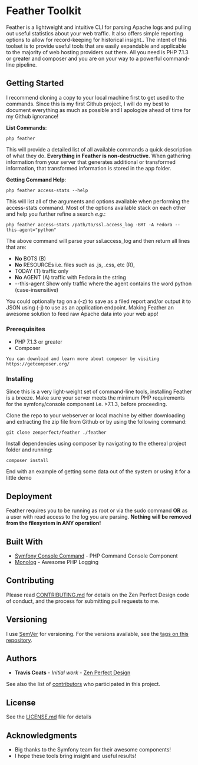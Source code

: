 # Feather Toolkit

Feather is a lightweight and intuitive CLI for parsing Apache logs and pulling out useful statistics about your web traffic. It also offers simple reporting options to allow for record-keeping for historical insight.. The intent of this toolset is to provide useful tools that are easily expandable and applicable to the majority of web hosting providers out there. All you need is PHP 7.1.3 or greater and composer and you are on your way to a powerful command-line pipeline.

## Getting Started

I recommend cloning a copy to your local machine first to get used to the commands. Since this is my first Github project, I will do my best to document everything as much as possible and I apologize ahead of time for my Github ignorance!


**List Commands**: 

```
php feather
```

This will provide a detailed list of all available commands a quick description of what they do. **Everything in Feather is non-destructive**. When gathering information from your server that generates additional or transformed information, that transformed information is stored in the app folder.

**Getting Command Help**:

```
php feather access-stats --help
```

This will list all of the arguments and options available when performing the access-stats command. Most of the options available stack on each other and help you further refine a search *e.g.*:

```
php feather access-stats /path/to/ssl.access_log -BRT -A Fedora --this-agent="python"
```

The above command will parse your ssl.access_log and then return all lines that are:
 
 - **No** BOTS (B)
 - **No** RESOURCEs i.e. files such as .js, .css, etc (R), 
 - TODAY (T) traffic only
 - **No** AGENT (A) traffic with Fedora in the string
 - --this-agent Show only traffic where the agent contains the word python (case-insensitive)
 
You could optionally tag on a (-z) to save as a filed report and/or output it to JSON using (-j) to use as an application endpoint. Making Feather an awesome solution to feed raw Apache data into your web app! 

### Prerequisites

- PHP 7.1.3 or greater
- Composer

```
You can download and learn more about composer by visiting https://getcomposer.org/
```

### Installing

Since this is a very light-weight set of command-line tools, installing Feather is a breeze. Make sure your server meets the minimum PHP requirements for the symfony/console component i.e. >7.1.3, before proceeding.

Clone the repo to your webserver or local machine by either downloading and extracting the zip file from Github or by using the following command:

```
git clone zenperfect/feather ./feather
```

Install dependencies using composer by navigating to the ethereal project folder and running:

```
composer install
```

End with an example of getting some data out of the system or using it for a little demo


## Deployment

Feather requires you to be running as root or via the sudo command **OR** as a user with read access to the log you are parsing. **Nothing will be removed from the filesystem in ANY operation!**

## Built With

* [Symfony Console Command](https://symfony.com/doc/current/components/console.html) - PHP Command Console Component
* [Monolog](https://github.com/Seldaek/monolog) - Awesome PHP Logging

## Contributing

Please read [CONTRIBUTING.md](https://gist.github.com/PurpleBooth/b24679402957c63ec426) for details on the Zen Perfect Design code of conduct, and the process for submitting pull requests to me.

## Versioning

I use [SemVer](http://semver.org/) for versioning. For the versions available, see the [tags on this repository](https://github.com/your/project/tags). 

## Authors

* **Travis Coats** - *Initial work* - [Zen Perfect Design](https://www.zenperfectdesign.com)

See also the list of [contributors](https://github.com/your/project/contributors) who participated in this project.

## License

See the [LICENSE.md](LICENSE.md) file for details

## Acknowledgments

* Big thanks to the Symfony team for their awesome components!
* I hope these tools bring insight and useful results!